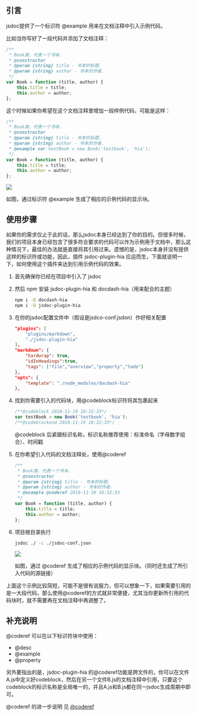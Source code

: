 ## 引言

jsdoc提供了一个标识符 @example 用来在文档注释中引入示例代码。

比如当你写好了一段代码并添加了文档注释：
```js
/**
 * Book类，代表一个书本.
 * @constructor
 * @param {string} title - 书本的标题.
 * @param {string} author - 书本的作者.
 */
var Book = function (title, author) {
    this.title = title;
    this.author = author;
};
```

这个时候如果你希望在这个文档注释里增加一段样例代码，可能是这样：

```js
/**
 * Book类，代表一个书本.
 * @constructor
 * @param {string} title - 书本的标题.
 * @param {string} author - 书本的作者.
 * @example var testBook = new Book('testbook', 'hia');
 */
var Book = function (title, author) {
    this.title = title;
    this.author = author;
};
```

<img src="http://hia.g56.me/hia-utils/jsdoc-plugin-hia/img/capture1.png">

如图，通过标识符 @example 生成了相应的示例代码的显示块。

## 使用步骤

如果你的需求仅止于此的话，那么jsdoc本身已经达到了你的目的。但很多时候，我们的项目本身已经包含了很多符合要求的代码可以作为示例用于文档中，那么这种情况下，最佳的办法就是直接将其引用过来。遗憾的是，jsdoc本身并没有提供这样的标识符或功能，因此，插件 jsdoc-plugin-hia 应运而生，下面就说明一下，如何使用这个插件来达到引用示例代码的效果。

1. 首先确保你已经在项目中引入了 jsdoc
1. 然后 npm 安装 jsdoc-plugin-hia 和 docdash-hia（用来配合的主题）
    ```bash
    npm i -D docdash-hia
    npm i -D jsdoc-plugin-hia
    ```
1. 在你的jsdoc配置文件中（假设是jsdco-conf.jsdon）作好相关配置
    ```json
    "plugins": [
        "plugins/markdown",
        "./jsdoc-plugin-hia"
    ],
    "markdown": {
        "hardwrap": true,
        "idInHeadings":true,
        "tags": ["file","overview","property","todo"]
    },
    "opts": {
        "template": "./node_modules/docdash-hia"
    },
    ```
1. 找到你需要引入的代码块，用@codeblock标识符将其包裹起来
    ```js
    /**@codeblock 2018-11-19 18:32:33*/
    var testBook = new Book('testbook', 'hia');
    /**@codeblockend 2018-11-19 18:32:33*/
    ```
    @codeblock 后紧跟标识名称，标识名称推荐使用：标准命名（字母数字组合）、时间戳
1. 在你希望引入代码的文档注释处，使用@coderef
    ```js
    /**
     * Book类，代表一个书本.
     * @constructor
     * @param {string} title - 书本的标题.
     * @param {string} author - 书本的作者.
     * @example @coderef 2018-11-19 18:32:33
     */
    var Book = function (title, author) {
        this.title = title;
        this.author = author;
    };
    ```
1. 项目根目录执行
    ```bash
    jsdoc ./ -c ./jsdoc-conf.json
    ```
    <img src="http://hia.g56.me/hia-utils/jsdoc-plugin-hia/img/capture2.png">

    如图，通过 @coderef 生成了相应的示例代码的显示块。（同时还生成了所引入代码的源链接）

上面这个示例比较简短，可能不是很有说服力，但可以想象一下，如果需要引用的是一大段代码，那么使用@coderef的方式就非常便捷，尤其当你更新所引用的代码块时，就不需要再在文档注释中再调整了。

## 补充说明

@coderef 可以在以下标识符块中使用：
- @desc
- @example
- @property

另外要指出的是，jsdoc-plugin-hia 的@coderef功能是跨文件的，你可以在文件A.js中定义好codeblock，然后在另一个文件B.js的文档注释中引用，只要这个codeblock的标识名称是全局唯一的，并且A.js和B.js都在同一jsdoc生成周期中即可。

@coderef 的进一步说明 见 [@coderef](annotation.md#coderef)